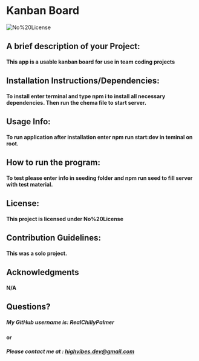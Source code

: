 # Kanban Board
   
![No%20License](https://raster.shields.io/badge/No%20License-green)

## A brief description of your Project:

   #### This app is a usable kanban board for use in team coding projects

## Installation Instructions/Dependencies:

   #### To install enter terminal and type npm i to install all necessary dependencies. Then run the chema file to start server.

## Usage Info:

   #### To run application after installation enter npm run start:dev in teminal on root.

## How to run the program:

   #### To test please enter info in seeding folder and npm run seed to fill server with test material.

## License:

   #### This project is licensed under No%20License

## Contribution Guidelines:

   #### This was a solo project.

## Acknowledgments

   #### N/A

## Questions?

  ##### My GitHub username is: RealChillyPalmer

  #### or

  ##### Please contact me at : highvibes.dev@gmail.com
   
   